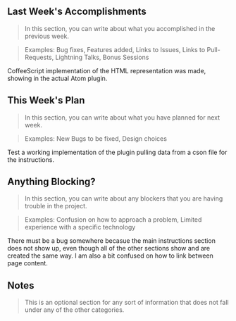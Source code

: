 ## Last Week's Accomplishments

> In this section, you can write about what you accomplished in the previous week.

> Examples:
> Bug fixes, Features added, Links to Issues, Links to Pull-Requests, Lightning Talks, Bonus Sessions

CoffeeScript implementation of the HTML representation was made, showing in the actual Atom plugin.

## This Week's Plan

> In this section, you can write about what you have planned for next week.

> Examples: New Bugs to be fixed, Design choices

Test a working implementation of the plugin pulling data from a cson file for the instructions.

## Anything Blocking?

> In this section, you can write about any blockers that you are having trouble in the project.

> Examples: Confusion on how to approach a problem, Limited experience with a specific technology

There must be a bug somewhere becasue the main instructions section does not show up, even though all of the
other sections show and are created the same way. I am also a bit confused on how to link between page content.

## Notes

> This is an optional section for any sort of information that does not fall under any of the other categories.
